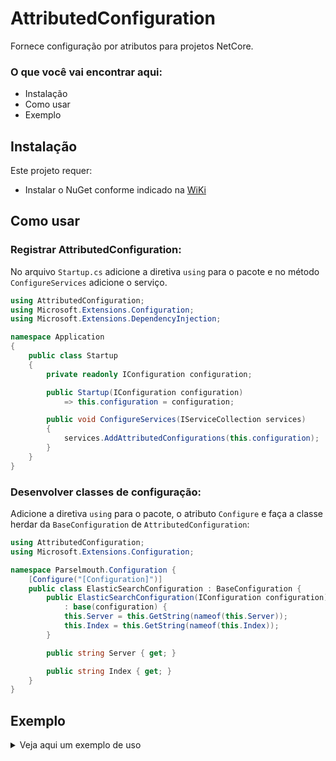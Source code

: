 # AttributedConfiguration
Fornece configuração por atributos para projetos NetCore.

### O que você vai encontrar aqui:
  - Instalação
  - Como usar
  - Exemplo

## Instalação

Este projeto requer:
  - Instalar o NuGet conforme indicado na [WiKi](https://wiki.cappta.com.br/pt-br/Tecnologia/GitHub/Packages/Nuget)

## Como usar
### Registrar AttributedConfiguration:
No arquivo `Startup.cs` adicione a diretiva `using` para o pacote e no método `ConfigureServices` adicione o serviço.

```c#
using AttributedConfiguration;
using Microsoft.Extensions.Configuration;
using Microsoft.Extensions.DependencyInjection;

namespace Application
{
	public class Startup
	{
		private readonly IConfiguration configuration;

		public Startup(IConfiguration configuration)
			=> this.configuration = configuration;

		public void ConfigureServices(IServiceCollection services)
		{
			services.AddAttributedConfigurations(this.configuration);
		}
	}
}
```

### Desenvolver classes de configuração:
Adicione a diretiva `using` para o pacote, o atributo `Configure` e faça a classe herdar da `BaseConfiguration` de `AttributedConfiguration`:

```c#
using AttributedConfiguration;
using Microsoft.Extensions.Configuration;

namespace Parselmouth.Configuration {
	[Configure("[Configuration]")]
	public class ElasticSearchConfiguration : BaseConfiguration {
		public ElasticSearchConfiguration(IConfiguration configuration)
			: base(configuration) {
			this.Server = this.GetString(nameof(this.Server));
			this.Index = this.GetString(nameof(this.Index));
		}

		public string Server { get; }

		public string Index { get; }
	}
}
```
## Exemplo
<details> <summary>Veja aqui um exemplo de uso</summary>

```c#
using AttributedConfiguration;
using Microsoft.Extensions.Configuration;
using System;

namespace Parselmouth.Configuration {
	public interface IPinConfiguration {
		int Count { get; }
		TimeSpan Duration { get; }
	}

	[Configure("[Configuration]")]
	public class PinConfiguration : BaseConfiguration, IPinConfiguration {
		public PinConfiguration(IConfiguration configuration) : base(configuration) {
			this.Count = this.GetInt(nameof(this.Count));
			this.Duration = this.GetTimespan(nameof(this.Duration), TimeSource.InMinutes);
		}

		public int Count { get; set; }
		public TimeSpan Duration { get; set; }
	}
}
```

</details>
